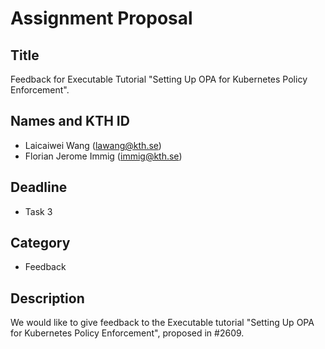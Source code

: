 # Assignment Proposal

## Title

Feedback for Executable Tutorial "Setting Up OPA for Kubernetes Policy Enforcement".

## Names and KTH ID

  - Laicaiwei Wang (lawang@kth.se)
  - Florian Jerome Immig (immig@kth.se)

## Deadline
- Task 3

## Category
- Feedback

## Description
We would like to give feedback to the Executable tutorial "Setting Up OPA for Kubernetes Policy Enforcement", proposed in #2609.
